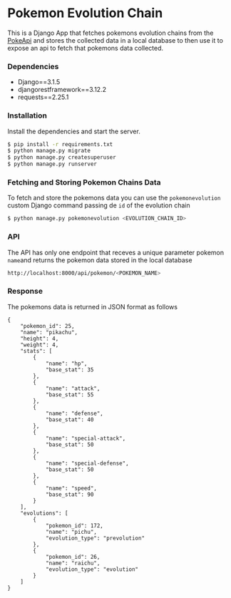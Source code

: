 # Pokemon Evolution Chain

This is a Django App that fetches pokemons evolution chains from the [PokeApi](https://pokeapi.co/) and stores the collected data in a local database to then use it to expose an api to fetch that pokemons data collected.

### Dependencies
- Django==3.1.5
- djangorestframework==3.12.2
- requests==2.25.1

### Installation

Install the dependencies and start the server.

```sh
$ pip install -r requirements.txt
$ python manage.py migrate
$ python manage.py createsuperuser
$ python manage.py runserver
```

### Fetching and Storing Pokemon Chains Data
To fetch and store the pokemons data you can use the `pokemonevolution` custom Django command passing de `id` of the evolution chain

```sh
$ python manage.py pokemonevolution <EVOLUTION_CHAIN_ID>
```

### API
The API has only one endpoint that receves a unique parameter pokemon `name`and returns the pokemon data stored in the local database
```sh
http://localhost:8000/api/pokemon/<POKEMON_NAME>
```
### Response
The pokemons data is returned in JSON format as follows
````
{
    "pokemon_id": 25,
    "name": "pikachu",
    "height": 4,
    "weight": 4,
    "stats": [
        {
            "name": "hp",
            "base_stat": 35
        },
        {
            "name": "attack",
            "base_stat": 55
        },
        {
            "name": "defense",
            "base_stat": 40
        },
        {
            "name": "special-attack",
            "base_stat": 50
        },
        {
            "name": "special-defense",
            "base_stat": 50
        },
        {
            "name": "speed",
            "base_stat": 90
        }
    ],
    "evolutions": [
        {
            "pokemon_id": 172,
            "name": "pichu",
            "evolution_type": "prevolution"
        },
        {
            "pokemon_id": 26,
            "name": "raichu",
            "evolution_type": "evolution"
        }
    ]
}
````